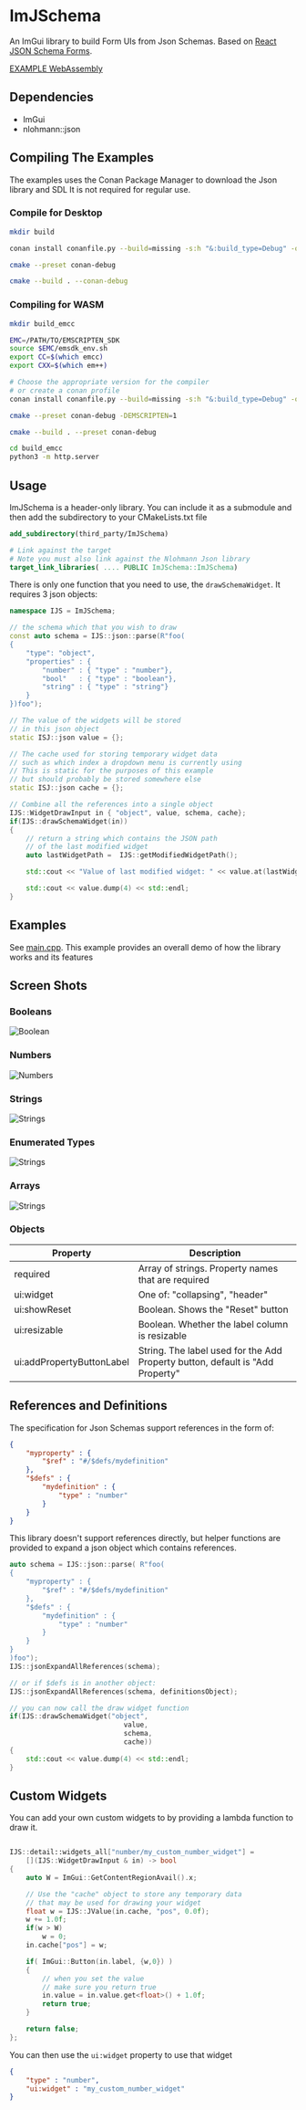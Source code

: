 # ImJSchema 

An ImGui library to build Form UIs from Json Schemas. Based on [React JSON Schema Forms](https://rjsf-team.github.io/react-jsonschema-form/).


[EXAMPLE WebAssembly](https://filedn.eu/l0rnKqYfU3SSI61WTa9844f)

## Dependencies

* ImGui
* nlohmann::json

## Compiling The Examples

The examples uses the Conan Package Manager to download the Json library and SDL
It is not required for regular use.

### Compile for Desktop

```bash
mkdir build

conan install conanfile.py --build=missing -s:h "&:build_type=Debug" -of build

cmake --preset conan-debug

cmake --build . --conan-debug

```

### Compiling for WASM


```bash
mkdir build_emcc

EMC=/PATH/TO/EMSCRIPTEN_SDK
source $EMC/emsdk_env.sh 
export CC=$(which emcc)
export CXX=$(which em++)

# Choose the appropriate version for the compiler
# or create a conan profile
conan install conanfile.py --build=missing -s:h "&:build_type=Debug" -of build_emcc -s os=Emscripten -s arch=wasm -s compiler=clang -s compiler.version=20

cmake --preset conan-debug -DEMSCRIPTEN=1

cmake --build . --preset conan-debug

cd build_emcc
python3 -m http.server
```

## Usage 

ImJSchema is a header-only library. You can include it as a submodule and then add the subdirectory to your CMakeLists.txt file

```cmake
add_subdirectory(third_party/ImJSchema)

# Link against the target
# Note you must also link against the Nlohmann Json library
target_link_libraries( .... PUBLIC ImJSchema::ImJSchema)
```

There is only one function that you need to use, the `drawSchemaWidget`. 
It requires 3 json objects:


```c++
namespace IJS = ImJSchema;

// the schema which that you wish to draw
const auto schema = IJS::json::parse(R"foo(
{
    "type": "object",
    "properties" : {
        "number" : { "type" : "number"},
        "bool"   : { "type" : "boolean"},
        "string" : { "type" : "string"}
    }
})foo");

// The value of the widgets will be stored
// in this json object
static ISJ::json value = {};

// The cache used for storing temporary widget data
// such as which index a dropdown menu is currently using
// This is static for the purposes of this example
// but should probably be stored somewhere else
static ISJ::json cache = {};

// Combine all the references into a single object
IJS::WidgetDrawInput in { "object", value, schema, cache};
if(IJS::drawSchemaWidget(in))
{
    // return a string which contains the JSON path
    // of the last modified widget
    auto lastWidgetPath =  IJS::getModifiedWidgetPath();

    std::cout << "Value of last modified widget: " << value.at(lastWidgetPath) << std::endl;

    std::cout << value.dump(4) << std::endl;
}
```

## Examples 

See [main.cpp](main.cpp). This example provides an overall demo of how the 
library works and its features


## Screen Shots

### Booleans
![Boolean](img/booleans.png)

### Numbers
![Numbers](img/numbers.png)

### Strings
![Strings](img/strings.png)

### Enumerated Types
![Strings](img/enums.png)

### Arrays
![Strings](img/arrays.png)


### Objects

| Property      | Description  | 
| ----------    | --- | 
| required      | Array of strings. Property names that are required  | 
| ui:widget     | One of: "collapsing", "header"  | 
| ui:showReset  | Boolean. Shows the "Reset" button  | 
| ui:resizable  | Boolean. Whether the label column is resizable  | 
| ui:addPropertyButtonLabel  | String. The label used for the Add Property button, default is "Add Property"  | 


## References and Definitions

The specification for Json Schemas support references in the form of:

```json
{
    "myproperty" : {
        "$ref" : "#/$defs/mydefinition"
    },
    "$defs" : {
        "mydefinition" : {
            "type" : "number"
        }
    }
}
```

This library doesn't support references directly, but helper functions are provided to 
expand a json object which contains references.

```c++
auto schema = IJS::json::parse( R"foo(
{
    "myproperty" : {
        "$ref" : "#/$defs/mydefinition"
    },
    "$defs" : {
        "mydefinition" : {
            "type" : "number"
        }
    }
}
)foo");
IJS::jsonExpandAllReferences(schema);

// or if $defs is in another object:
IJS::jsonExpandAllReferences(schema, definitionsObject);

// you can now call the draw widget function
if(IJS::drawSchemaWidget("object",
                            value,
                            schema,
                            cache))
{
    std::cout << value.dump(4) << std::endl;
}
```

## Custom Widgets

You can add your own custom widgets to by providing a lambda function to draw it.

```c++

IJS::detail::widgets_all["number/my_custom_number_widget"] =
    [](IJS::WidgetDrawInput & in) -> bool
{
    auto W = ImGui::GetContentRegionAvail().x;

    // Use the "cache" object to store any temporary data
    // that may be used for drawing your widget
    float w = IJS::JValue(in.cache, "pos", 0.0f);
    w += 1.0f;
    if(w > W)
        w = 0;
    in.cache["pos"] = w;

    if( ImGui::Button(in.label, {w,0}) )
    {
        // when you set the value
        // make sure you return true
        in.value = in.value.get<float>() + 1.0f;
        return true;
    }

    return false;
};

```

You can then use the `ui:widget` property to use that widget

```json
{
    "type" : "number",
    "ui:widget" : "my_custom_number_widget"
}
```


